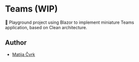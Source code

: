 # Teams (WIP)
:calling: Playground project using Blazor to implement miniature Teams application, based on Clean architecture.


## Author

- [Matija Čvrk](https://www.linkedin.com/in/consultant-matija-cvrk-1388b3101/)
